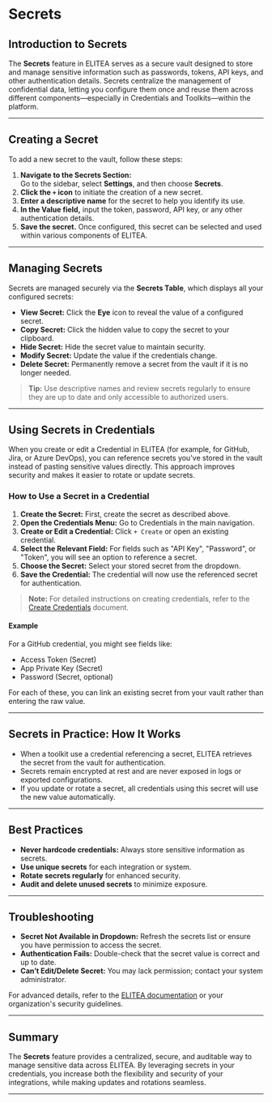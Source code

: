 # Secrets

## Introduction to Secrets

The **Secrets** feature in ELITEA serves as a secure vault designed to store and manage sensitive information such as passwords, tokens, API keys, and other authentication details. Secrets centralize the management of confidential data, letting you configure them once and reuse them across different components—especially in Credentials and Toolkits—within the platform.

---

## Creating a Secret

To add a new secret to the vault, follow these steps:

1. **Navigate to the Secrets Section:**  
   Go to the sidebar, select **Settings**, and then choose **Secrets**.
2. **Click the `+` icon** to initiate the creation of a new secret.
3. **Enter a descriptive name** for the secret to help you identify its use.
4. **In the Value field,** input the token, password, API key, or any other authentication details.
5. **Save the secret.** Once configured, this secret can be selected and used within various components of ELITEA.

---

## Managing Secrets

Secrets are managed securely via the **Secrets Table**, which displays all your configured secrets:

- **View Secret:** Click the **Eye** icon to reveal the value of a configured secret.
- **Copy Secret:** Click the hidden value to copy the secret to your clipboard.
- **Hide Secret:** Hide the secret value to maintain security.
- **Modify Secret:** Update the value if the credentials change.
- **Delete Secret:** Permanently remove a secret from the vault if it is no longer needed.

> **Tip:** Use descriptive names and review secrets regularly to ensure they are up to date and only accessible to authorized users.

---

## Using Secrets in Credentials

When you create or edit a Credential in ELITEA (for example, for GitHub, Jira, or Azure DevOps), you can reference secrets you've stored in the vault instead of pasting sensitive values directly. This approach improves security and makes it easier to rotate or update secrets.

### How to Use a Secret in a Credential

1. **Create the Secret:** First, create the secret as described above.
2. **Open the Credentials Menu:** Go to Credentials in the main navigation.
3. **Create or Edit a Credential:** Click `+ Create` or open an existing credential.
4. **Select the Relevant Field:** For fields such as "API Key", "Password", or "Token", you will see an option to reference a secret.
5. **Choose the Secret:** Select your stored secret from the dropdown.
6. **Save the Credential:** The credential will now use the referenced secret for authentication.

> **Note:**  For detailed instructions on creating credentials, refer to the  [Create Credentials](https://elitea.ai/docs\quick-start\credentials.md) document. 

#### Example

For a GitHub credential, you might see fields like:

- Access Token (Secret)
- App Private Key (Secret)
- Password (Secret, optional)

For each of these, you can link an existing secret from your vault rather than entering the raw value.

---

## Secrets in Practice: How It Works

- When a toolkit use a credential referencing a secret, ELITEA retrieves the secret from the vault for authentication.
- Secrets remain encrypted at rest and are never exposed in logs or exported configurations.
- If you update or rotate a secret, all credentials using this secret will use the new value automatically.

---

## Best Practices

- **Never hardcode credentials:** Always store sensitive information as secrets.
- **Use unique secrets** for each integration or system.
- **Rotate secrets regularly** for enhanced security.
- **Audit and delete unused secrets** to minimize exposure.

---

## Troubleshooting

- **Secret Not Available in Dropdown:** Refresh the secrets list or ensure you have permission to access the secret.
- **Authentication Fails:** Double-check that the secret value is correct and up to date.
- **Can’t Edit/Delete Secret:** You may lack permission; contact your system administrator.

For advanced details, refer to the [ELITEA documentation](https://elitea.ai/docs) or your organization's security guidelines.

---

## Summary

The **Secrets** feature provides a centralized, secure, and auditable way to manage sensitive data across ELITEA. By leveraging secrets in your credentials, you increase both the flexibility and security of your integrations, while making updates and rotations seamless.

---